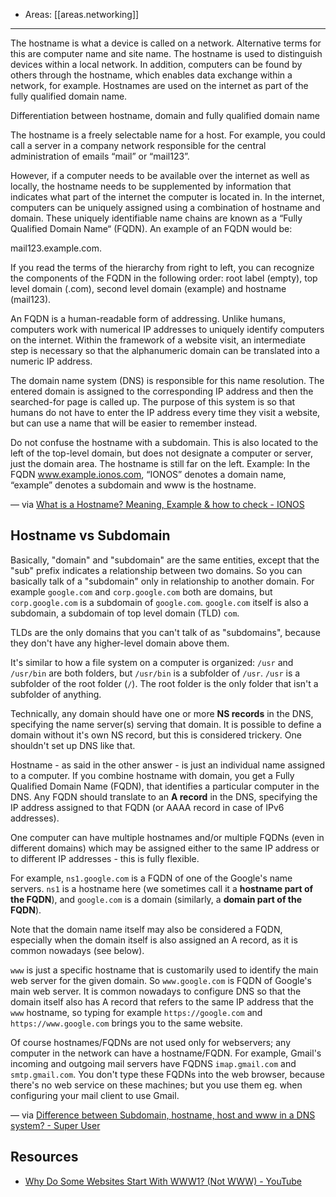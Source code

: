 
- Areas: [[areas.networking]]

---

The hostname is what a device is called on a network. Alternative terms for this are computer name and site name. The hostname is used to distinguish devices within a local network. In addition, computers can be found by others through the hostname, which enables data exchange within a network, for example. Hostnames are used on the internet as part of the fully qualified domain name.

Differentiation between hostname, domain and fully qualified domain name

The hostname is a freely selectable name for a host. For example, you could call a server in a company network responsible for the central administration of emails “mail” or “mail123”.

However, if a computer needs to be available over the internet as well as locally, the hostname needs to be supplemented by information that indicates what part of the internet the computer is located in. In the internet, computers can be uniquely assigned using a combination of hostname and domain. These uniquely identifiable name chains are known as a “Fully Qualified Domain Name“ (FQDN). An example of an FQDN would be:

mail123.example.com.

If you read the terms of the hierarchy from right to left, you can recognize the components of the FQDN in the following order: root label (empty), top level domain (.com), second level domain (example) and hostname (mail123).

An FQDN is a human-readable form of addressing. Unlike humans, computers work with numerical IP addresses to uniquely identify computers on the internet. Within the framework of a website visit, an intermediate step is necessary so that the alphanumeric domain can be translated into a numeric IP address.

The domain name system (DNS) is responsible for this name resolution. The entered domain is assigned to the corresponding IP address and then the searched-for page is called up. The purpose of this system is so that humans do not have to enter the IP address every time they visit a website, but can use a name that will be easier to remember instead.

Do not confuse the hostname with a subdomain. This is also located to the left of the top-level domain, but does not designate a computer or server, just the domain area. The hostname is still far on the left. Example: In the FQDN www.example.ionos.com, “IONOS” denotes a domain name, “example” denotes a subdomain and www is the hostname.

— via [What is a Hostname? Meaning, Example & how to check - IONOS](https://www.ionos.com/digitalguide/hosting/technical-matters/hostname/)

## Hostname vs Subdomain

Basically, "domain" and "subdomain" are the same entities, except that the "sub" prefix indicates a relationship between two domains. So you can basically talk of a "subdomain" only in relationship to another domain. For example `google.com` and `corp.google.com` both are domains, but `corp.google.com` is a subdomain of `google.com`. `google.com` itself is also a subdomain, a subdomain of top level domain (TLD) `com`.

TLDs are the only domains that you can't talk of as "subdomains", because they don't have any higher-level domain above them.

It's similar to how a file system on a computer is organized: `/usr` and `/usr/bin` are both folders, but `/usr/bin` is a subfolder of `/usr`. `/usr` is a subfolder of the root folder (`/`). The root folder is the only folder that isn't a subfolder of anything.

Technically, any domain should have one or more **NS records** in the DNS, specifying the name server(s) serving that domain. It is possible to define a domain without it's own NS record, but this is considered trickery. One shouldn't set up DNS like that.

Hostname - as said in the other answer - is just an individual name assigned to a computer. If you combine hostname with domain, you get a Fully Qualified Domain Name (FQDN), that identifies a particular computer in the DNS. Any FQDN should translate to an **A record** in the DNS, specifying the IP address assigned to that FQDN (or AAAA record in case of IPv6 addresses).

One computer can have multiple hostnames and/or multiple FQDNs (even in different domains) which may be assigned either to the same IP address or to different IP addresses - this is fully flexible.

For example, `ns1.google.com` is a FQDN of one of the Google's name servers. `ns1` is a hostname here (we sometimes call it a **hostname part of the FQDN**), and `google.com` is a domain (similarly, a **domain part of the FQDN**).

Note that the domain name itself may also be considered a FQDN, especially when the domain itself is also assigned an A record, as it is common nowadays (see below).

`www` is just a specific hostname that is customarily used to identify the main web server for the given domain. So `www.google.com` is FQDN of Google's main web server. It is common nowadays to configure DNS so that the domain itself also has A record that refers to the same IP address that the `www` hostname, so typing for example `https://google.com` and `https://www.google.com` brings you to the same website.

Of course hostnames/FQDNs are not used only for webservers; any computer in the network can have a hostname/FQDN. For example, Gmail's incoming and outgoing mail servers have FQDNS `imap.gmail.com` and `smtp.gmail.com`. You don't type these FQDNs into the web browser, because there's no web service on these machines; but you use them eg. when configuring your mail client to use Gmail.

— via [Difference between Subdomain, hostname, host and www in a DNS system? - Super User](https://superuser.com/questions/1644463/difference-between-subdomain-hostname-host-and-www-in-a-dns-system)

## Resources

- [Why Do Some Websites Start With WWW1? (Not WWW) - YouTube](https://www.youtube.com/watch?v=8Fq-hsGYS-8)
